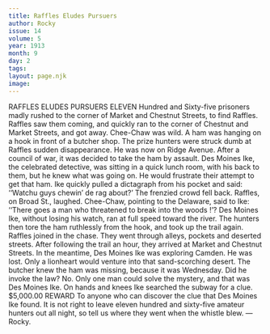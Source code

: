```yaml
---
title: Raffles Eludes Pursuers
author: Rocky
issue: 14
volume: 5
year: 1913
month: 9
day: 2
tags:
layout: page.njk
image:
---
```

RAFFLES ELUDES PURSUERS    ELEVEN Hundred and Sixty-five prisoners madly rushed to the corner of Market and Chestnut Streets, to find Raffles. Raffles saw them coming, and quickly ran to the corner of Chestnut and Market Streets, and got away. Chee-Chaw was wild. A ham was hanging on a hook in front of a butcher shop. The prize hunters were struck dumb at Raffles sudden disappearance. He was now on Ridge Avenue. After a council of war, it was decided to take the ham by assault. Des Moines Ike, the celebrated detective, was sitting in a quick lunch room, with his back to them, but he knew what was going on. He would frustrate their attempt to get that ham. Ike quickly pulled a dictagraph from his pocket and said: ‘‘Watchu guys chewin’ de rag about?’ The frenzied crowd fell back. Raffles, on Broad St., laughed. Chee-Chaw, pointing to the Delaware, said to Ike: ‘‘There goes a man who threatened to break into the woods !’? Des Moines Ike, without losing his watch, ran at full speed toward the river. The hunters then tore the ham ruthlessly from the hook, and took up the trail again. Raffles joined in the chase. They went through alleys, pockets and deserted streets. After following the trail an hour, they arrived at Market and Chestnut Streets. In the meantime, Des Moines Ike was exploring Camden. He was lost. Only a lionheart would venture into that sand-scorching desert. The butcher knew the ham was missing, because it was Wednesday. Did he invoke the law? No. Only one man could solve the mystery, and that was Des Moines Ike. On hands and knees Ike searched the subway for a clue. $5,000.00 REWARD To anyone who can discover the clue that Des Moines Ike found. It is not right to leave eleven hundred and sixty-five amateur hunters out all night, so tell us where they went when the whistle blew. —Rocky. 
